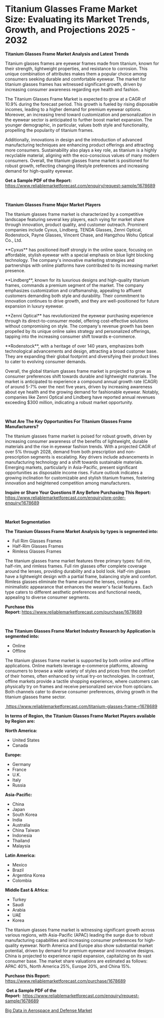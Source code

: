 <p><h1>Titanium Glasses Frame Market Size: Evaluating its Market Trends, Growth, and Projections 2025 - 2032</h1></p><p><strong>Titanium Glasses Frame Market Analysis and Latest Trends</strong></p>
<p><p>Titanium glasses frames are eyewear frames made from titanium, known for their strength, lightweight properties, and resistance to corrosion. This unique combination of attributes makes them a popular choice among consumers seeking durable and comfortable eyewear. The market for titanium glasses frames has witnessed significant growth, driven by increasing consumer awareness regarding eye health and fashion.</p><p>The Titanium Glasses Frame Market is expected to grow at a CAGR of 10.9% during the forecast period. This growth is fueled by rising disposable incomes, leading to a higher demand for premium eyewear options. Moreover, an increasing trend toward customization and personalization in the eyewear sector is anticipated to further boost market expansion. The younger demographic, in particular, values both style and functionality, propelling the popularity of titanium frames.</p><p>Additionally, innovations in design and the introduction of advanced manufacturing techniques are enhancing product offerings and attracting more consumers. Sustainability also plays a key role, as titanium is a highly recyclable material, aligning with the eco-conscious values of many modern consumers. Overall, the titanium glasses frame market is positioned for robust growth, reflecting changing lifestyle preferences and increasing demand for high-quality eyewear.</p></p>
<p><strong>Get a Sample PDF of the Report:&nbsp;</strong> <a href="https://www.reliablemarketforecast.com/enquiry/request-sample/1678689?utm_campaign=3500&utm_medium=2&utm_source=Github&utm_content=ia&utm_term=24032025&utm_id=titanium-glasses-frame">https://www.reliablemarketforecast.com/enquiry/request-sample/1678689</a></p>
<p>&nbsp;</p>
<p><strong>Titanium Glasses Frame Major Market Players</strong></p>
<p><p>The titanium glasses frame market is characterized by a competitive landscape featuring several key players, each vying for market share through innovation, product quality, and customer outreach. Prominent companies include Cyxus, Lindberg, TENDA Glasses, Zenni Optical, Rodenstock, Payne Glasses, Vincent Chase, and Hangzhou Wohu Optical Co., Ltd.</p><p>**Cyxus** has positioned itself strongly in the online space, focusing on affordable, stylish eyewear with a special emphasis on blue light blocking technology. The company's innovative marketing strategies and partnerships with online platforms have contributed to its increasing market presence. </p><p>**Lindberg**, known for its luxurious designs and high-quality titanium frames, commands a premium segment of the market. The company emphasizes customization and craftsmanship, appealing to affluent customers demanding both style and durability. Their commitment to innovation continues to drive growth, and they are well-positioned for future expansion in luxury eyewear.</p><p>**Zenni Optical** has revolutionized the eyewear purchasing experience through its direct-to-consumer model, offering cost-effective solutions without compromising on style. The company's revenue growth has been propelled by its unique online sales strategy and personalized offerings, tapping into the increasing consumer shift towards e-commerce.</p><p>**Rodenstock**, with a heritage of over 140 years, emphasizes both technological advancements and design, attracting a broad customer base. They are expanding their global footprint and diversifying their product lines to cater to evolving consumer demands.</p><p>Overall, the global titanium glasses frame market is projected to grow as consumer preferences shift towards durable and lightweight materials. The market is anticipated to experience a compound annual growth rate (CAGR) of around 5-7% over the next five years, driven by increasing awareness about eye health and the growing demand for fashionable eyewear. Notably, companies like Zenni Optical and Lindberg have reported annual revenues exceeding $300 million, indicating a robust market opportunity.</p></p>
<p>&nbsp;</p>
<p><strong>What Are The Key Opportunities For Titanium Glasses Frame Manufacturers?</strong></p>
<p><p>The titanium glasses frame market is poised for robust growth, driven by increasing consumer awareness of the benefits of lightweight, durable materials and the rise in eyewear fashion trends. With a projected CAGR of over 5% through 2028, demand from both prescription and non-prescription segments is escalating. Key drivers include advancements in manufacturing technology and a shift towards sustainable materials. Emerging markets, particularly in Asia-Pacific, present significant opportunities as disposable income rises. Future outlook indicates a growing inclination for customizable and stylish titanium frames, fostering innovation and heightened competition among manufacturers.</p></p>
<p><strong>Inquire or Share Your Questions If Any Before Purchasing This Report:</strong> <a href="https://www.reliablemarketforecast.com/enquiry/pre-order-enquiry/1678689?utm_campaign=3500&utm_medium=2&utm_source=Github&utm_content=ia&utm_term=24032025&utm_id=titanium-glasses-frame">https://www.reliablemarketforecast.com/enquiry/pre-order-enquiry/1678689</a></p>
<p>&nbsp;</p>
<p><strong>Market Segmentation</strong></p>
<p><strong>The Titanium Glasses Frame Market Analysis by types is segmented into:</strong></p>
<p><ul><li>Full Rim Glasses Frames</li><li>Half-Rim Glasses Frames</li><li>Rimless Glasses Frames</li></ul></p>
<p><p>The titanium glasses frame market features three primary types: full rim, half-rim, and rimless frames. Full rim glasses offer complete coverage around the lenses, providing durability and a bold look. Half-rim glasses have a lightweight design with a partial frame, balancing style and comfort. Rimless glasses eliminate the frame around the lenses, creating a minimalistic appearance that enhances the wearer's facial features. Each type caters to different aesthetic preferences and functional needs, appealing to diverse consumer segments.</p></p>
<p><strong>Purchase this Report:&nbsp;</strong><a href="https://www.reliablemarketforecast.com/purchase/1678689?utm_campaign=3500&utm_medium=2&utm_source=Github&utm_content=ia&utm_term=24032025&utm_id=titanium-glasses-frame">https://www.reliablemarketforecast.com/purchase/1678689</a></p>
<p>&nbsp;</p>
<p><strong>The Titanium Glasses Frame Market Industry Research by Application is segmented into:</strong></p>
<p><ul><li>Online</li><li>Offline</li></ul></p>
<p><p>The titanium glasses frame market is supported by both online and offline applications. Online markets leverage e-commerce platforms, allowing consumers to browse a wide variety of styles and prices from the comfort of their homes, often enhanced by virtual try-on technologies. In contrast, offline markets provide a tactile shopping experience, where customers can physically try on frames and receive personalized service from opticians. Both channels cater to diverse consumer preferences, driving growth in the titanium glasses frame sector.</p></p>
<p><a href="https://www.reliablemarketforecast.com/titanium-glasses-frame-r1678689?utm_campaign=3500&utm_medium=2&utm_source=Github&utm_content=ia&utm_term=24032025&utm_id=titanium-glasses-frame">&nbsp;https://www.reliablemarketforecast.com/titanium-glasses-frame-r1678689</a></p>
<p><strong>In terms of Region, the Titanium Glasses Frame Market Players available by Region are:</strong></p>
<p>
    <p> <strong> North America: </strong>
        <ul>
            <li>United States</li>
            <li>Canada</li>
        </ul>
        </p> 
    <p> <strong> Europe: </strong>
        <ul>
            <li>Germany</li>
            <li>France</li>
            <li>U.K.</li>
            <li>Italy</li>
            <li>Russia</li>
        </ul>
        </p> 
    <p> <strong> Asia-Pacific: </strong>
        <ul>
            <li>China</li>
            <li>Japan</li>
            <li>South Korea</li>
            <li>India</li>
            <li>Australia</li>
            <li>China Taiwan</li>
            <li>Indonesia</li>
            <li>Thailand</li>
            <li>Malaysia</li>
        </ul>
        </p> 
    <p> <strong> Latin America: </strong>
        <ul>
            <li>Mexico</li>
            <li>Brazil</li>
            <li>Argentina Korea</li>
            <li>Colombia</li>
        </ul>
        </p> 
    <p> <strong> Middle East & Africa: </strong>
        <ul>
            <li>Turkey</li>
            <li>Saudi</li>
            <li>Arabia</li>
            <li>UAE</li>
            <li>Korea</li>
        </ul>
    </p>
    </p>
<p><p>The titanium glasses frame market is witnessing significant growth across various regions, with Asia-Pacific (APAC) leading the surge due to robust manufacturing capabilities and increasing consumer preferences for high-quality eyewear. North America and Europe also show substantial market potential, driven by demand for premium eyewear and innovative designs. China is projected to experience rapid expansion, capitalizing on its vast consumer base. The market share valuations are estimated as follows: APAC 40%, North America 25%, Europe 20%, and China 15%.</p></p>
<p><strong>Purchase this Report: </strong><a href="https://www.reliablemarketforecast.com/purchase/1678689?utm_campaign=3500&utm_medium=2&utm_source=Github&utm_content=ia&utm_term=24032025&utm_id=titanium-glasses-frame">https://www.reliablemarketforecast.com/purchase/1678689</a></p>
<p>&nbsp;<strong>Get a Sample PDF of the Report:&nbsp;&nbsp;</strong><a href="https://www.reliablemarketforecast.com/enquiry/request-sample/1678689?utm_campaign=3500&utm_medium=2&utm_source=Github&utm_content=ia&utm_term=24032025&utm_id=titanium-glasses-frame">https://www.reliablemarketforecast.com/enquiry/request-sample/1678689</a></p>
<p><strong></strong></p>
<p><p><a href="https://github.com/sharphadan/Market-Research-Report-List-1/blob/main/big-data-in-aerospace-and-defense-market.md?utm_campaign=3500&utm_medium=2&utm_source=Github&utm_content=ia&utm_term=24032025&utm_id=titanium-glasses-frame">Big Data in Aerospace and Defense Market</a></p></p>